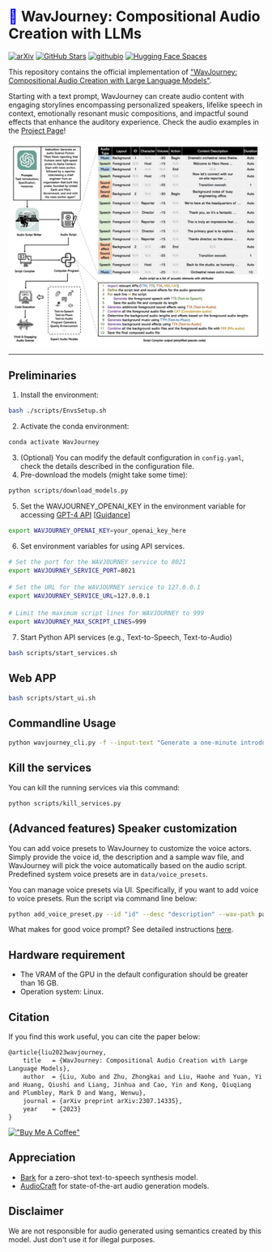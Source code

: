 # <span style="color: blue;">🎵</span> WavJourney: Compositional Audio Creation with LLMs
[![arXiv](https://img.shields.io/badge/arXiv-Paper-<COLOR>.svg)](https://arxiv.org/abs/2307.14335) [![GitHub Stars](https://img.shields.io/github/stars/Audio-AGI/WavJourney?style=social)](https://github.com/Audio-AGI/WavJourney/) [![githubio](https://img.shields.io/badge/GitHub.io-Demo_Page-blue?logo=Github&style=flat-square)](https://audio-agi.github.io/WavJourney_demopage/) [![Hugging Face Spaces](https://img.shields.io/badge/%F0%9F%A4%97%20Hugging%20Face-Spaces-blue)](https://huggingface.co/spaces/Audio-AGI/WavJourney)  


This repository contains the official implementation of ["WavJourney: Compositional Audio Creation with Large Language Models"](https://audio-agi.github.io/WavJourney_demopage/WavJourney_arXiv.pdf).

Starting with a text prompt, WavJourney can create audio content with engaging storylines encompassing personalized speakers, lifelike speech in context, emotionally resonant music compositions, and impactful sound effects that enhance the auditory experience. Check the audio examples in the [Project Page](https://audio-agi.github.io/WavJourney_demopage/)!

<p align="center">
  <img align="middle" width="800" src="assets/WavJourney.png"/>
</p>

<hr>


## Preliminaries
1. Install the environment:
```bash
bash ./scripts/EnvsSetup.sh
```
2. Activate the conda environment:
```bash
conda activate WavJourney
```

3. (Optional) You can modify the default configuration in `config.yaml`, check the details described in the configuration file. 
4. Pre-download the models (might take some time):
```bash
python scripts/download_models.py
```

5. Set the WAVJOURNEY_OPENAI_KEY in the environment variable for accessing [GPT-4 API](https://platform.openai.com/account/api-keys) [[Guidance](https://help.openai.com/en/articles/7102672-how-can-i-access-gpt-4)]
```bash
export WAVJOURNEY_OPENAI_KEY=your_openai_key_here
```

6. Set environment variables for using API services.
```bash
# Set the port for the WAVJOURNEY service to 8021
export WAVJOURNEY_SERVICE_PORT=8021

# Set the URL for the WAVJOURNEY service to 127.0.0.1
export WAVJOURNEY_SERVICE_URL=127.0.0.1

# Limit the maximum script lines for WAVJOURNEY to 999
export WAVJOURNEY_MAX_SCRIPT_LINES=999
```


7. Start Python API services (e.g., Text-to-Speech, Text-to-Audio)
```bash
bash scripts/start_services.sh
```

## Web APP
 ```bash
bash scripts/start_ui.sh
  ```

## Commandline Usage
 ```bash
 python wavjourney_cli.py -f --input-text "Generate a one-minute introduction to quantum mechanics" 
 ```


## Kill the services
You can kill the running services via this command:
 ```bash
python scripts/kill_services.py
  ```
  
## (Advanced features) Speaker customization 
You can add voice presets to WavJourney to customize the voice actors. Simply provide the voice id, the description and a sample wav file, and WavJourney will pick the voice automatically based on the audio script. Predefined system voice presets are in `data/voice_presets`.

You can manage voice presets via UI. Specifically, if you want to add voice to voice presets. Run the script via command line below:
```bash
python add_voice_preset.py --id "id" --desc "description" --wav-path path/to/wav --session-id ''
```
What makes for good voice prompt? See detailed instructions <a href="https://github.com/gitmylo/bark-voice-cloning-HuBERT-quantizer">here</a>. 
## Hardware requirement
- The VRAM of the GPU in the default configuration should be greater than 16 GB.
- Operation system: Linux.

## Citation
If you find this work useful, you can cite the paper below:

    @article{liu2023wavjourney,
        title   = {WavJourney: Compositional Audio Creation with Large Language Models},
        author  = {Liu, Xubo and Zhu, Zhongkai and Liu, Haohe and Yuan, Yi and Huang, Qiushi and Liang, Jinhua and Cao, Yin and Kong, Qiuqiang and Plumbley, Mark D and Wang, Wenwu},
        journal = {arXiv preprint arXiv:2307.14335},
        year    = {2023}
    }

[!["Buy Me A Coffee"](https://www.buymeacoffee.com/assets/img/custom_images/orange_img.png)](https://www.buymeacoffee.com/liuxubo)

## Appreciation
- [Bark](https://github.com/suno-ai/bark) for a zero-shot text-to-speech synthesis model.
- [AudioCraft](https://github.com/facebookresearch/audiocraft) for state-of-the-art audio generation models.

## Disclaimer
We are not responsible for audio generated using semantics created by this model. Just don't use it for illegal purposes.


